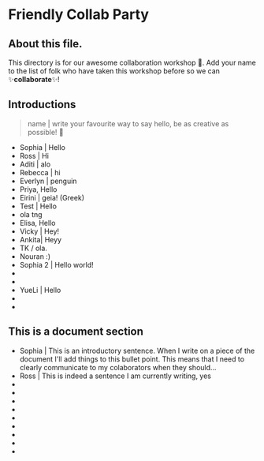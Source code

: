 # Friendly Collab Party

## About this file. 
This directory is for our awesome collaboration workshop :tada:. Add your name to the list of folk who have taken this workshop before so we can ✨**collaborate**✨!

## Introductions
> name | write your favourite way to say hello, be as creative as possible! 👋
* Sophia | Hello
* Ross | Hi
* Aditi | alo
* Rebecca | hi
* Everlyn | penguin
* Priya, Hello
* Eirini | geia! (Greek)
* Test | Hello 
* ola tng
* Elisa, Hello
* Vicky | Hey!
* Ankita| Heyy
* TK / ola. 
* Nouran :)
* Sophia 2 | Hello world! 
* 
* 
* YueLi | Hello
* 
* 
 

## This is a document section 
* Sophia | This is an introductory sentence. When I write on a piece of the document I'll add things to this bullet point. This means that I need to clearly communicate to my colaborators when they should...
* Ross | This is indeed a sentence I am currently writing, yes
* 
* 
* 
* 
* 
* 
* 
* 
* 


